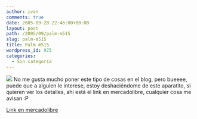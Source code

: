```yaml
---
author: ivan
comments: true
date: 2005-09-28 22:46:00+00:00
layout: post
path: /2005/09/palm-m515
slug: palm-m515
title: Palm m515
wordpress_id: 975
categories:
  - Sin categoría
---
```


[![](http://www.mercadolibre.com.ec/jm/img?s=MEC&f=1759091_2884.jpg&v=P)](http://www.mercadolibre.com.ec/jm/img?s=MEC&f=1759091_2884.jpg&v=P)
No me gusta mucho poner este tipo de cosas en el blog, pero bueeee, puede que a alguien le interese, estoy deshaciéndome de este aparatito, si quieren ver los detalles, ahí está el link en mercadolibre, cualquier cosa me avisan :P

[Link en mercadolibre](http://articulo.mercadolibre.com.ec/MEC-1759091--_JM)
